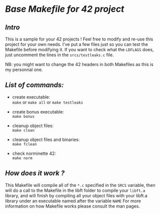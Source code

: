 # _Base Makefile for 42 project_  
## _Intro_
This is a sample for your 42 projects !
Feel free to modify and re-use this project for your own needs.
I've put a few files just so you can test the Makefile before modifying it.
If you want to check what the ```LDFLAGS``` does, just uncomment the lines in the ```srcs/testleaks.c``` file.

NB: you might want to change the 42 headers in both Makefiles as this is my personnal one.

## _List of commands:_  

* create executable:  
```make```
or
```make all```
or
```make testleaks```

* create bonus executable:  
```make bonus```

* cleanup object files:  
```make clean```

* cleanup object files and binaries:  
```make fclean```

* check norminette 42:  
```make norm```

## _How does it work ?_
This Makefile will compile all of the ```*.c``` specified in the ```SRCS``` variable,
then will do a call to the Makefile in the libft folder to compile your ```libft.a``` library,
and will finish by compiling all your object files with your libft.a library under an executable named after the variable ```NAME``` 
For more information on how Makefile works please consult the man pages.
